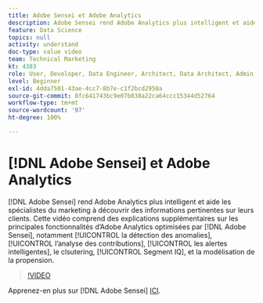```yaml
---
title: Adobe Sensei et Adobe Analytics
description: Adobe Sensei rend Adobe Analytics plus intelligent et aide les spécialistes du marketing à découvrir des informations pertinentes sur leurs clients. Cette vidéo comprend des explications supplémentaires sur les principales fonctionnalités dʼAdobe Analytics optimisées par Adobe Sensei, notamment la détection des anomalies, lʼanalyse des contributions, les alertes intelligentes, le clustering, Segment IQ et la modélisation de la propension.
feature: Data Science
topics: null
activity: understand
doc-type: value video
team: Technical Marketing
kt: 4383
role: User, Developer, Data Engineer, Architect, Data Architect, Admin, Leader
level: Beginner
exl-id: 4dda7501-43ae-4cc7-8b7e-c1f2bcd2950a
source-git-commit: 8fc641743bc9e07b838a22ca64ccc15344d52764
workflow-type: tm+mt
source-wordcount: '97'
ht-degree: 100%

---
```


# [!DNL Adobe Sensei] et Adobe Analytics

[!DNL Adobe Sensei] rend Adobe Analytics plus intelligent et aide les spécialistes du marketing à découvrir des informations pertinentes sur leurs clients. Cette vidéo comprend des explications supplémentaires sur les principales fonctionnalités dʼAdobe Analytics optimisées par [!DNL Adobe Sensei], notamment [!UICONTROL la détection des anomalies], [!UICONTROL lʼanalyse des contributions], [!UICONTROL les alertes intelligentes], le clsutering, [!UICONTROL Segment IQ], et la modélisation de la propension.

>[!VIDEO](https://video.tv.adobe.com/v/36655/?quality=12&learn=on&captions=fre_fr)

Apprenez-en plus sur [!DNL Adobe Sensei] [ICI](https://www.adobe.com/fr/sensei.html).
